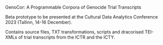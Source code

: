 GenoCor: A Programmable Corpora of Genocide Trial Transcripts

Beta prototype to be presented at the Cultural Data Analytics Conference 2023 (Tallinn, 14-16 December).

Contains source files, TXT transformations, scripts and dracorised TEI-XMLs of trial transcripts from the ICTR and the ICTY.
